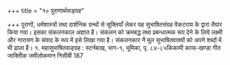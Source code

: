 +++
title = "१० पुराणार्थसङ्ग्रह"

+++
पुराणों, धर्मशास्त्रों तथा दार्शनिक ग्रन्थों से सूक्तियाँ लेकर यह सुभाषितसंग्रह वेंकटराय के द्वारा तैयार किया गया। इसका संकलनकाल अज्ञात है। संकलन को क्रमबद्ध तथा प्रबन्धात्मक रूप देने के लिये लक्ष्मी और नारायण के संवाद के रूप में इसे लिखा गया है। संकलनकार नै मूल सुभाषितवाक्यों को अपने शब्दों में भी ढाला है।
१. महासुभाषितसङ्ग्रह : स्टर्नबाख, भाग-१, भूमिका, पृ. ८४-८५किकामी काव्य-खण्डा गीत जाक्तिीक
जमीलोकमान निसीबी 187